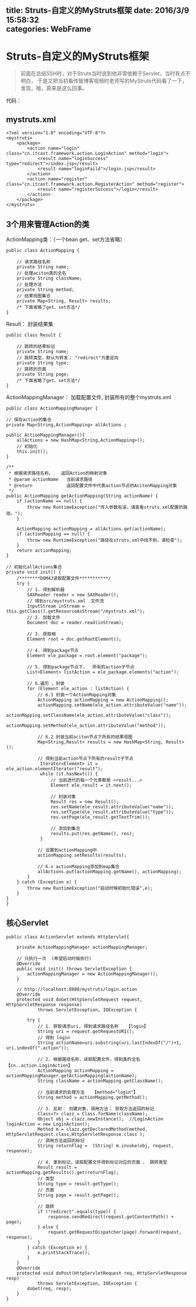 title: Struts-自定义的MyStruts框架
date: 2016/3/9 15:58:32   
categories: WebFrame
---

# Struts-自定义的MyStruts框架 #
 
> 前面在总结SSH时，对于Struts当时说到他非常依赖于Servlet，当时有点不明白， 于是又把当初看传智博客视频时老师写的MyStruts代码看了一下，
> 发现，哦，原来是这么回事。

代码：

## mystruts.xml 

	<?xml version="1.0" encoding="UTF-8"?>
	<mystruts>
		<package>
			<action name="login" class="cn.itcast.framework.action.LoginAction" method="login">
				<result name="loginSuccess" type="redirect">/index.jsp</result>
				<result name="loginFaild">/login.jsp</result>
			</action>		
			<action name="register" class="cn.itcast.framework.action.RegisterAction" method="register">
				<result name="registerSuccess">/login</result>
			</action>		
		</package>
	</mystruts>

## 3个用来管理Action的类 ##

ActionMapping类：（一个bean get、set方法省略）
	
	public class ActionMapping {
	
		// 请求路径名称
		private String name;
		// 处理aciton类的全名
		private String className;
		// 处理方法
		private String method;
		// 结果视图集合
		private Map<String, Result> results;
		/* 下面省略了get、set方法*/
	}

Result： 封装结果集

	public class Result {
	
		// 跳转的结果标记
		private String name;
		// 跳转类型，默认为转发； "redirect"为重定向
		private String type;
		// 跳转的页面
		private String page;	
		/* 下面省略了get、set方法*/
	}


ActionMappingManager： 加载配置文件, 封装所有的整个mystruts.xml

	public class ActionMappingManager {

	// 保存action的集合
	private Map<String,ActionMapping> allActions ;
	
	public ActionMappingManager(){
		allActions = new HashMap<String,ActionMapping>();
		// 初始化
		this.init();
	}
	
	/**
	 * 根据请求路径名称，   返回Action的映射对象
	 * @param actionName   当前请求路径
	 * @return             返回配置文件中代表action节点的AcitonMapping对象
	 */
	public ActionMapping getActionMapping(String actionName) {
		if (actionName == null) {
			throw new RuntimeException("传入参数有误，请查看struts.xml配置的路径。");
		}
		
		ActionMapping actionMapping = allActions.get(actionName);
		if (actionMapping == null) {
			throw new RuntimeException("路径在struts.xml中找不到，请检查");
		}
		return actionMapping;
	}
	
	// 初始化allActions集合
	private void init() {
		/********DOM4J读取配置文件***********/
		try {
			// 1. 得到解析器
			SAXReader reader = new SAXReader();
			// 得到src/mystruts.xml  文件流
			InputStream inStream = this.getClass().getResourceAsStream("/mystruts.xml");
			// 2. 加载文件
			Document doc = reader.read(inStream);
			
			// 3. 获取根
			Element root = doc.getRootElement();
			
			// 4. 得到package节点
			Element ele_package = root.element("package");
			
			// 5. 得到package节点下，  所有的action子节点
			List<Element> listAction = ele_package.elements("action");
			
			// 6.遍历 ，封装
			for (Element ele_action : listAction) {
				// 6.1 封装一个ActionMapping对象
				ActionMapping actionMapping = new ActionMapping();
				actionMapping.setName(ele_action.attributeValue("name"));
				actionMapping.setClassName(ele_action.attributeValue("class"));
				actionMapping.setMethod(ele_action.attributeValue("method"));
				
				// 6.2 封装当前aciton节点下所有的结果视图
				Map<String,Result> results = new HashMap<String, Result>();
				
				// 得到当前action节点下所有的result子节点
				 Iterator<Element> it = ele_action.elementIterator("result");
				 while (it.hasNext()) {
					 // 当前迭代的每一个元素都是 <result...>
					 Element ele_result = it.next();
					 
					 // 封装对象
					 Result res = new Result();
					 res.setName(ele_result.attributeValue("name"));
					 res.setType(ele_result.attributeValue("type"));
					 res.setPage(ele_result.getTextTrim());
					 
					 // 添加到集合
					 results.put(res.getName(), res);
				 }
				
				// 设置到actionMapping中
				actionMapping.setResults(results);
				
				// 6.x actionMapping添加到map集合
				allActions.put(actionMapping.getName(), actionMapping);
			}	
		} catch (Exception e) {
			throw new RuntimeException("启动时候初始化错误",e);
		}
	}
	}

## 核心Servlet ##

	public class ActionServlet extends HttpServlet{
		
		private ActionMappingManager actionMappingManager;
		
		// 只执行一次  (希望启动时候执行)
		@Override
		public void init() throws ServletException {
			actionMappingManager = new ActionMappingManager();
		}
	
		// http://localhost:8080/mystruts/login.action
		@Override
		protected void doGet(HttpServletRequest request, HttpServletResponse response)
				throws ServletException, IOException {
			
			try {
				// 1. 获取请求uri, 得到请求路径名称   【login】
				String uri = request.getRequestURI();
				// 得到 login
				String actionName=uri.substring(uri.lastIndexOf("/")+1, uri.indexOf(".action"));
				
				// 2. 根据路径名称，读取配置文件，得到类的全名   【cn..action.LoginAction】
				ActionMapping actionMapping = actionMappingManager.getActionMapping(actionName);
				String className = actionMapping.getClassName();
				
				// 当前请求的处理方法   【method="login"】
				String method = actionMapping.getMethod();
				
				// 3. 反射： 创建对象，调用方法； 获取方法返回的标记
				Class<?> clazz = Class.forName(className);
				Object obj = clazz.newInstance();  //LoginAction loginAction = new LoginAction();
				Method m = clazz.getDeclaredMethod(method, HttpServletRequest.class,HttpServletResponse.class );
				// 调用方法返回的标记
				String returnFlag =  (String) m.invoke(obj, request, response);
				
				// 4. 拿到标记，读取配置文件得到标记对应的页面 、 跳转类型
				Result result = actionMapping.getResults().get(returnFlag);
				// 类型
				String type = result.getType();
				// 页面
				String page = result.getPage();
				
				// 跳转
				if ("redirect".equals(type)) {
					response.sendRedirect(request.getContextPath() + page);
				} else {
					request.getRequestDispatcher(page).forward(request, response);
				}
			} catch (Exception e) {
				e.printStackTrace();
			}
		}
		@Override
		protected void doPost(HttpServletRequest req, HttpServletResponse resp)
				throws ServletException, IOException {
			doGet(req, resp);
		}
	}